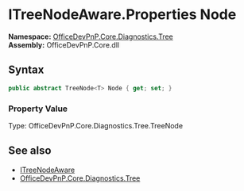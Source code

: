 # ITreeNodeAware.Properties Node
  

**Namespace:** [OfficeDevPnP.Core.Diagnostics.Tree](OfficeDevPnP.Core.Diagnostics.Tree.md)  
**Assembly:** OfficeDevPnP.Core.dll  
## Syntax
```C#
public abstract TreeNode<T> Node { get; set; }
```

### Property Value
Type: OfficeDevPnP.Core.Diagnostics.Tree.TreeNode<T>  

## See also
- [ITreeNodeAware](OfficeDevPnP.Core.Diagnostics.Tree.ITreeNodeAware.md) 
- [OfficeDevPnP.Core.Diagnostics.Tree](OfficeDevPnP.Core.Diagnostics.Tree.md) 
